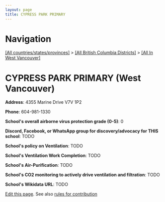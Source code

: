 ```yaml
---
layout: page
title: CYPRESS PARK PRIMARY
---
```

# Navigation

[[All countries/states/provinces]](../../..) > [[All British Columbia Districts]](../..) > [[All In West Vancouver]](..)

# CYPRESS PARK PRIMARY (West Vancouver)

**Address**: 4355 Marine Drive V7V 1P2

**Phone**: 604-981-1330

**School's overall airborne virus protection grade (0-5)**: 0

**Discord, Facebook, or WhatsApp group for discovery/advocacy for THIS school**: TODO

**School's policy on Ventilation**: TODO

**School's Ventilation Work Completion**: TODO

**School's Air-Purification**: TODO

**School's CO2 monitoring to actively drive ventilation and filtration**: TODO

**School's Wikidata URL**: TODO


[Edit this page](https://github.com/ventilate-schools/BC/edit/main/./West_Vancouver/CYPRESS_PARK_PRIMARY.md). See also [rules for contribution](../../../contribution-rules/)